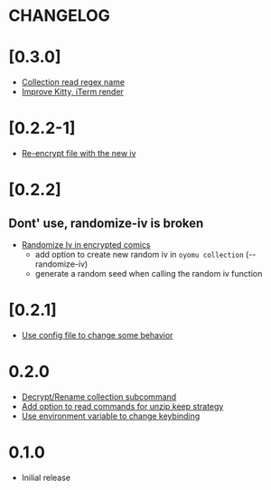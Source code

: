 # CHANGELOG

# [0.3.0]
- [Collection read regex name](https://github.com/EruEri/oyomu/pull/10)
- [Improve Kitty, iTerm render](https://github.com/EruEri/oyomu/pull/9)

# [0.2.2-1]
- [Re-encrypt file with the new iv](https://github.com/EruEri/oyomu/pull/8)

# [0.2.2]
## Dont' use, randomize-iv is broken
- [Randomize Iv in encrypted comics](https://github.com/EruEri/oyomu/pull/7)
    - add option to create new random iv in ```oyomu collection``` (--randomize-iv)
    - generate a random seed when calling the random iv function

# [0.2.1]
- [Use config file to change some behavior](https://github.com/EruEri/oyomu/pull/5)

# 0.2.0
- [Decrypt/Rename collection subcommand](https://github.com/EruEri/oyomu/pull/3)
- [Add option to read commands for unzip keep strategy](https://github.com/EruEri/oyomu/pull/2)
- [Use environment variable to change keybinding ](https://github.com/EruEri/oyomu/pull/1)

# 0.1.0
- Inilial release